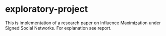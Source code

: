 # exploratory-project
This is implementation of a research paper on Influence Maximization under Signed Social Networks.
For explanation see report.
